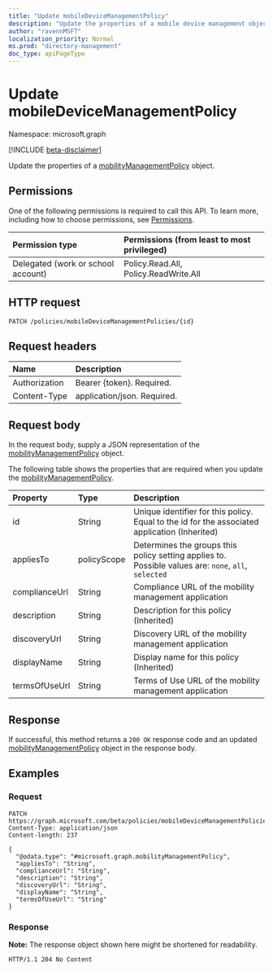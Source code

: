 ```yaml
---
title: "Update mobileDeviceManagementPolicy"
description: "Update the properties of a mobile device management object."
author: "ravennMSFT"
localization_priority: Normal
ms.prod: "directory-management"
doc_type: apiPageType
---
```


# Update mobileDeviceManagementPolicy

Namespace: microsoft.graph

[!INCLUDE [beta-disclaimer](../../includes/beta-disclaimer.md)]

Update the properties of a [mobilityManagementPolicy](../resources/mobilitymanagementpolicy.md) object.

## Permissions

One of the following permissions is required to call this API. To learn more, including how to choose permissions, see [Permissions](/graph/permissions-reference).

|Permission type|Permissions (from least to most privileged)|
|:---|:---|
|Delegated (work or school account)|Policy.Read.All, Policy.ReadWrite.All|

## HTTP request

<!-- {
  "blockType": "ignored"
}
-->

``` http
PATCH /policies/mobileDeviceManagementPolicies/{id}
```

## Request headers

|Name|Description|
|:---|:---|
|Authorization|Bearer {token}. Required.|
|Content-Type|application/json. Required.|

## Request body

In the request body, supply a JSON representation of the [mobilityManagementPolicy](../resources/mobilitymanagementpolicy.md) object.

The following table shows the properties that are required when you update the [mobilityManagementPolicy](../resources/mobilitymanagementpolicy.md).

|Property|Type|Description|
|:---|:---|:---|
|id|String|Unique identifier for this policy. Equal to the id for the associated application (Inherited)|
|appliesTo|policyScope|Determines the groups this policy setting applies to. Possible values are: `none`, `all`, `selected`|
|complianceUrl|String|Compliance URL of the mobility management application|
|description|String|Description for this policy (Inherited)|
|discoveryUrl|String|Discovery URL of the mobility management application|
|displayName|String|Display name for this policy (Inherited)|
|termsOfUseUrl|String|Terms of Use URL of the mobility management application|

## Response

If successful, this method returns a `200 OK` response code and an updated [mobilityManagementPolicy](../resources/mobilitymanagementpolicy.md) object in the response body.

## Examples

### Request

<!-- {
  "blockType": "request",
  "name": "update_mobilitymanagementpolicy"
}
-->

``` http
PATCH https://graph.microsoft.com/beta/policies/mobileDeviceManagementPolicies/{id}
Content-Type: application/json
Content-length: 237

{
  "@odata.type": "#microsoft.graph.mobilityManagementPolicy",
  "appliesTo": "String",
  "complianceUrl": "String",
  "description": "String",
  "discoveryUrl": "String",
  "displayName": "String",
  "termsOfUseUrl": "String"
}
```

### Response

**Note:** The response object shown here might be shortened for readability.
<!-- {
  "blockType": "response",
  "truncated": true
}
-->

``` http
HTTP/1.1 204 No Content
```
